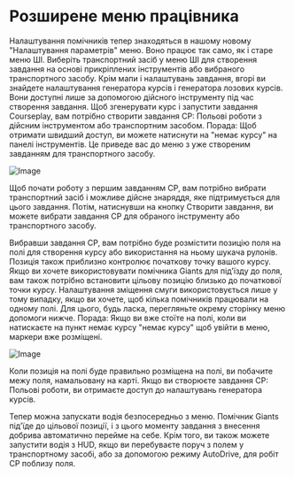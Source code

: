 # Розширене меню працівника


Налаштування помічників тепер знаходяться в нашому новому "Налаштування  параметрів" меню.
Воно працює так само, як і старе меню ШІ.
Виберіть транспортний засіб у меню ШІ для створення завдання на основі прикріплених інструментів або вибраного транспортного засобу.
Крім мапи і налаштувань завдання, вгорі ви знайдете налаштування генератора курсів і генератора лозових курсів. Вони доступні лише за допомогою дійсного інструменту під час створення завдання.
Щоб згенерувати курс і запустити завдання Courseplay, вам потрібно створити завдання CP: Польові роботи з дійсним інструментом або транспортним засобом.
Порада: Щоб отримати швидший доступ, ви можете натиснути на "немає курсу"  на панелі інструментів. Це приведе вас до меню з уже створеним завданням для транспортного засобу.


![Image](/home/runner/work/CourseplayHelp/CourseplayHelp/translation_data/startjobmenuhelp_0_0_1024_895.png)


Щоб почати роботу з першим завданням CP, вам потрібно вибрати транспортний засіб і можливе дійсне знаряддя, яке підтримується для цього завдання.
Потім, натиснувши на кнопку Створити завдання, ви можете вибрати завдання CP для обраного інструменту або транспортного засобу.



Вибравши завдання CP, вам потрібно буде розмістити позицію поля на полі для створення курсу або використання на ньому шукача рулонів.
Позиція також приблизно контролює початкову точку вашого курсу.
Якщо ви хочете використовувати помічника Giants для під'їзду до поля, вам також потрібно встановити цільову позицію близько до початкової точки курсу.
Налаштування зміщення смуги використовується лише у тому випадку, якщо ви хочете, щоб кілька помічників працювали на одному полі. Для цього, будь ласка, перегляньте окрему сторінку меню допомоги нижче.
Порада: Якщо ви вже стоїте на полі, коли ви натискаєте на пункт немає курсу "немає курсу" щоб увійти в меню, маркери вже розміщені.


![Image](/home/runner/work/CourseplayHelp/CourseplayHelp/translation_data/readyjobmenuhelp_0_0_765_510.png)


Коли позиція на полі буде правильно розміщена на полі, ви побачите межу поля, намальовану на карті.
Якщо ви створюєте завдання CP: Польові роботи, ви отримаєте доступ до налаштувань генератора курсів. 



Тепер можна запускати водія безпосередньо з меню. Помічник Giants під'їде до цільової позиції, і з цього моменту завдання з внесення добрива автоматично перейме на себе.
Крім того, ви також можете запустити водія з HUD, якщо ви перебуваєте поруч з полем у транспортному засобі, або за допомогою режиму AutoDrive, для робіт CP поблизу поля.


